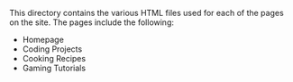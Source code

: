 This directory contains the various HTML files used for each of the pages on the site. The pages include the following:

- Homepage
- Coding Projects
- Cooking Recipes
- Gaming Tutorials
